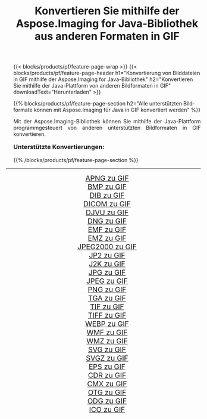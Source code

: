 ﻿---
title: Konvertieren Sie mithilfe der Aspose.Imaging for Java-Bibliothek aus anderen Formaten in GIF 
weight: 3920
url: /de/java/conversion/to/gif/ 
lang: de
langdirlevel: 2
locales: zh-hans,ja,it,ru,de,es,fr,nl,id,lt,pl,pt,vi,tr,ko,zh-hant,ar,hi,th,sv,cs,uk,he
description: Mit Aspose.Imaging können Sie mithilfe von Java aus anderen Formaten in GIF konvertieren
---

{{< blocks/products/pf/feature-page-wrap >}}
{{< blocks/products/pf/feature-page-header h1="Konvertierung von Bilddateien in GIF mithilfe der Aspose.Imaging for Java-Bibliothek" h2="Konvertieren Sie mithilfe der Java-Plattform von anderen Bildformaten in GIF" downloadText="Herunterladen" >}}


{{% blocks/products/pf/feature-page-section  h2="Alle unterstützten Bildformate können mit Aspose.Imaging für Java in GIF konvertiert werden" %}}
<p align=justify>Mit der Aspose.Imaging-Bibliothek können Sie mithilfe der Java-Plattform programmgesteuert von anderen unterstützten Bildformaten in GIF konvertieren.</p>
<h3 style="margin-top:16px;">
Unterstützte Konvertierungen:
</h3>
{{% /blocks/products/pf/feature-page-section %}}
<div class="container-fluid productfamilypage bg-gray">
    <div class="convertypes bg-gray agp-content section">
        <div class="container">
		<hr style="margin-left:-20px;"/>
		<div class="row other-converters" style="gap: 10px;font-size: 19px;text-align:center;">
		    <div class='col-md-3 other-converter remove-lp remove-rp'><a href="/imaging/de/java/conversion/apng-to-gif/" style="padding:15px;">APNG zu GIF</a></div>
<div class='col-md-3 other-converter remove-lp remove-rp'><a href="/imaging/de/java/conversion/bmp-to-gif/" style="padding:15px;">BMP zu GIF</a></div>
<div class='col-md-3 other-converter remove-lp remove-rp'><a href="/imaging/de/java/conversion/dib-to-gif/" style="padding:15px;">DIB zu GIF</a></div>
<div class='col-md-3 other-converter remove-lp remove-rp'><a href="/imaging/de/java/conversion/dicom-to-gif/" style="padding:15px;">DICOM zu GIF</a></div>
<div class='col-md-3 other-converter remove-lp remove-rp'><a href="/imaging/de/java/conversion/djvu-to-gif/" style="padding:15px;">DJVU zu GIF</a></div>
<div class='col-md-3 other-converter remove-lp remove-rp'><a href="/imaging/de/java/conversion/dng-to-gif/" style="padding:15px;">DNG zu GIF</a></div>
<div class='col-md-3 other-converter remove-lp remove-rp'><a href="/imaging/de/java/conversion/emf-to-gif/" style="padding:15px;">EMF zu GIF</a></div>
<div class='col-md-3 other-converter remove-lp remove-rp'><a href="/imaging/de/java/conversion/emz-to-gif/" style="padding:15px;">EMZ zu GIF</a></div>
<div class='col-md-3 other-converter remove-lp remove-rp'><a href="/imaging/de/java/conversion/jpeg2000-to-gif/" style="padding:15px;">JPEG2000 zu GIF</a></div>
<div class='col-md-3 other-converter remove-lp remove-rp'><a href="/imaging/de/java/conversion/jp2-to-gif/" style="padding:15px;">JP2 zu GIF</a></div>
<div class='col-md-3 other-converter remove-lp remove-rp'><a href="/imaging/de/java/conversion/j2k-to-gif/" style="padding:15px;">J2K zu GIF</a></div>
<div class='col-md-3 other-converter remove-lp remove-rp'><a href="/imaging/de/java/conversion/jpg-to-gif/" style="padding:15px;">JPG zu GIF</a></div>
<div class='col-md-3 other-converter remove-lp remove-rp'><a href="/imaging/de/java/conversion/jpeg-to-gif/" style="padding:15px;">JPEG zu GIF</a></div>
<div class='col-md-3 other-converter remove-lp remove-rp'><a href="/imaging/de/java/conversion/png-to-gif/" style="padding:15px;">PNG zu GIF</a></div>
<div class='col-md-3 other-converter remove-lp remove-rp'><a href="/imaging/de/java/conversion/tga-to-gif/" style="padding:15px;">TGA zu GIF</a></div>
<div class='col-md-3 other-converter remove-lp remove-rp'><a href="/imaging/de/java/conversion/tif-to-gif/" style="padding:15px;">TIF zu GIF</a></div>
<div class='col-md-3 other-converter remove-lp remove-rp'><a href="/imaging/de/java/conversion/tiff-to-gif/" style="padding:15px;">TIFF zu GIF</a></div>
<div class='col-md-3 other-converter remove-lp remove-rp'><a href="/imaging/de/java/conversion/webp-to-gif/" style="padding:15px;">WEBP zu GIF</a></div>
<div class='col-md-3 other-converter remove-lp remove-rp'><a href="/imaging/de/java/conversion/wmf-to-gif/" style="padding:15px;">WMF zu GIF</a></div>
<div class='col-md-3 other-converter remove-lp remove-rp'><a href="/imaging/de/java/conversion/wmz-to-gif/" style="padding:15px;">WMZ zu GIF</a></div>
<div class='col-md-3 other-converter remove-lp remove-rp'><a href="/imaging/de/java/conversion/svg-to-gif/" style="padding:15px;">SVG zu GIF</a></div>
<div class='col-md-3 other-converter remove-lp remove-rp'><a href="/imaging/de/java/conversion/svgz-to-gif/" style="padding:15px;">SVGZ zu GIF</a></div>
<div class='col-md-3 other-converter remove-lp remove-rp'><a href="/imaging/de/java/conversion/eps-to-gif/" style="padding:15px;">EPS zu GIF</a></div>
<div class='col-md-3 other-converter remove-lp remove-rp'><a href="/imaging/de/java/conversion/cdr-to-gif/" style="padding:15px;">CDR zu GIF</a></div>
<div class='col-md-3 other-converter remove-lp remove-rp'><a href="/imaging/de/java/conversion/cmx-to-gif/" style="padding:15px;">CMX zu GIF</a></div>
<div class='col-md-3 other-converter remove-lp remove-rp'><a href="/imaging/de/java/conversion/otg-to-gif/" style="padding:15px;">OTG zu GIF</a></div>
<div class='col-md-3 other-converter remove-lp remove-rp'><a href="/imaging/de/java/conversion/odg-to-gif/" style="padding:15px;">ODG zu GIF</a></div>
<div class='col-md-3 other-converter remove-lp remove-rp'><a href="/imaging/de/java/conversion/ico-to-gif/" style="padding:15px;">ICO zu GIF</a></div>
                </div>
        </div>
    </div>
</div>
<br/>

